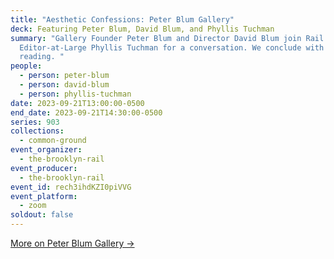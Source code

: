 ```yaml
---
title: "Aesthetic Confessions: Peter Blum Gallery"
deck: Featuring Peter Blum, David Blum, and Phyllis Tuchman
summary: "Gallery Founder Peter Blum and Director David Blum join Rail
  Editor-at-Large Phyllis Tuchman for a conversation. We conclude with a poetry
  reading. "
people:
  - person: peter-blum
  - person: david-blum
  - person: phyllis-tuchman
date: 2023-09-21T13:00:00-0500
end_date: 2023-09-21T14:30:00-0500
series: 903
collections:
  - common-ground
event_organizer:
  - the-brooklyn-rail
event_producer:
  - the-brooklyn-rail
event_id: rech3ihdKZI0piVVG
event_platform:
  - zoom
soldout: false
---
```

[M﻿ore on Peter Blum Gallery →](https://www.peterblumgallery.com/)